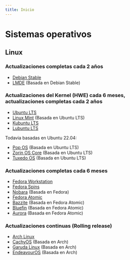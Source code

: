 ```yaml
---
title: Inicio
---
```


# Sistemas operativos

## Linux

### Actualizaciones completas cada 2 años

- [Debian Stable](https://debian.org/)
- [LMDE](https://linuxmint.com/download_lmde.php) (Basada en Debian Stable)

### Actualizaciones del Kernel (HWE) cada 6 meses, actualizaciones completas cada 2 años

- [Ubuntu LTS](https://ubuntu.com/desktop)
- [Linux Mint](https://linuxmint.com/) (Basada en Ubuntu LTS)
- [Kubuntu LTS](https://kubuntu.org/)
- [Lubuntu LTS](https://lubuntu.me/)

Todavia basadas en Ubuntu 22.04:

- [Pop OS](https://pop.system76.com/) (Basada en Ubuntu LTS)
- [Zorin OS Core](https://zorin.com/os/) (Basada en Ubuntu LTS)
- [Tuxedo OS](https://www.tuxedocomputers.com/en/TUXEDO-OS_1.tuxedo) (Basada en Ubuntu LTS)

### Actualizaciones completas cada 6 meses

- [Fedora Workstation](https://fedoraproject.org/workstation/)
- [Fedora Spins](https://fedoraproject.org/spins/)
- [Nobara](https://nobaraproject.org/) (Basada en Fedora)
- [Fedora Atomic](https://fedoraproject.org/atomic-desktops/)
- [Bazzite](https://bazzite.gg/) (Basada en Fedora Atomic)
- [Bluefin](https://projectbluefin.io/) (Basada en Fedora Atomic)
- [Aurora](https://getaurora.dev/) (Basada en Fedora Atomic)

### Actualizaciones continuas (Rolling release)

- [Arch Linux](https://archlinux.org/)
- [CachyOS](https://cachyos.org/) (Basada en Arch)
- [Garuda Linux](https://garudalinux.org/) (Basada en Arch)
- [EndeavourOS](https://endeavouros.com/) (Basada en Arch)

